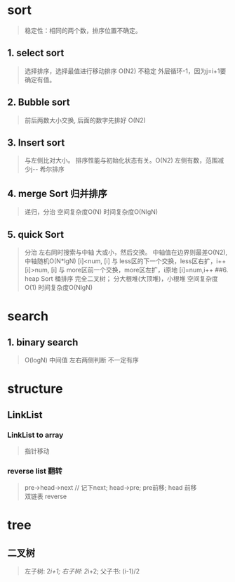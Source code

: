 # sort
> 稳定性：相同的两个数，排序位置不确定。
## 1. select sort
> 选择排序，选择最值进行移动排序 O(N2) 不稳定
> 外层循环-1，因为j=i+1要确定有值。
## 2. Bubble sort
> 前后两数大小交换, 后面的数字先排好 O(N2)
## 3. Insert sort
> 与左侧比对大小。 排序性能与初始化状态有关。O(N2)
> 左侧有数，范围减少j--
> 希尔排序
## 4. merge Sort 归并排序
>递归，分治
> 空间复杂度O(N) 时间复杂度O(NlgN)
## 5. quick Sort
>分治
> 左右同时搜索与中轴 大或小，然后交换。 中轴值在边界则最差O(N2), 中轴随机O(N*lgN)
>[i]<num, [i] 与 less区的下一个交换，less区右扩，i++
>[i]>num, [i] 与 more区前一个交换，more区左扩，i原地
>[i]=num,i++
##6. heap Sort 桶排序
> 完全二叉树； 分大根堆(大顶堆)，小根堆 
> 空间复杂度O(1) 时间复杂度O(NlgN)
> 
# search
## 1. binary search
> O(logN)
> 中间值 左右两侧判断
> 不一定有序

# structure
## LinkList
### LinkList to array
> 指针移动
### reverse list 翻转
> pre->head->next // 记下next; head->pre; pre前移; head 前移  
> 双链表 reverse
> 
> 
# tree
## 二叉树
> 左子树: 2*i+1; 右子树: 2*i+2; 父子书: (i-1)/2
